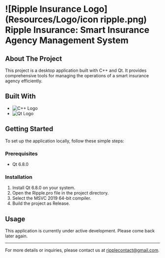 # ![Ripple Insurance Logo](Resources/Logo/icon ripple.png) Ripple Insurance: Smart Insurance Agency Management System

## About The Project
This project is a desktop application built with C++ and Qt. It provides comprehensive tools for managing the operations of a smart insurance agency efficiently.

## Built With
- ![C++ Logo](Resources/cpp.png)
- ![Qt Logo](Resources/qt.png)

## Getting Started

To set up the application locally, follow these simple steps:

### Prerequisites
- Qt 6.8.0

### Installation
1. Install Qt 6.8.0 on your system.
2. Open the Ripple.pro file in the project directory.
3. Select the MSVC 2019 64-bit compiler.
4. Build the project as Release.

## Usage 
This application is currently under active development. Please come back later again.

---

For more details or inquiries, please contact us at [ripplecontact@gmail.com](mailto:ripplecontact@gmail.com).
